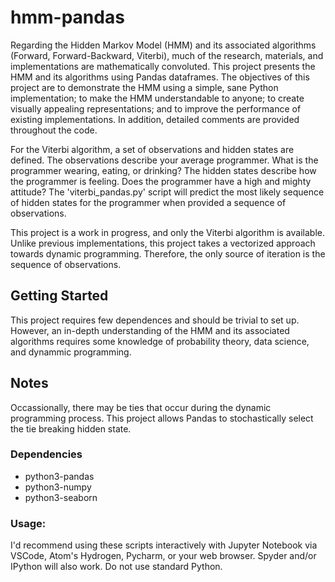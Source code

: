 # hmm-pandas

Regarding the Hidden Markov Model (HMM) and its associated algorithms (Forward, Forward-Backward, Viterbi), much of the research, materials, and implementations are mathematically convoluted.  This project presents the HMM and its algorithms using Pandas dataframes.  The objectives of this project are to demonstrate the HMM using a simple, sane Python implementation; to make the HMM understandable to anyone; to create visually appealing representations; and to improve the performance of existing implementations.  In addition, detailed comments are provided throughout the code.

For the Viterbi algorithm, a set of observations and hidden states are defined.  The observations describe your average programmer.  What is the programmer wearing, eating, or drinking?  The hidden states describe how the programmer is feeling.  Does the programmer have a high and mighty attitude?  The 'viterbi_pandas.py' script will predict the most likely sequence of hidden states for the programmer when provided a sequence of observations.

This project is a work in progress, and only the Viterbi algorithm is available.  Unlike previous implementations, this project takes a vectorized approach towards dynamic programming.  Therefore, the only source of iteration is the sequence of observations.

## Getting Started
This project requires few dependences and should be trivial to set up.  However, an in-depth understanding of the HMM and its associated algorithms requires some knowledge of probability theory, data science, and dynammic programming.

## Notes
Occassionally, there may be ties that occur during the dynamic programming process.  This project allows Pandas to stochastically select the tie breaking hidden state.

### Dependencies
* python3-pandas
* python3-numpy
* python3-seaborn

### Usage:
I'd recommend using these scripts interactively with Jupyter Notebook via VSCode, Atom's Hydrogen, Pycharm, or your web browser.  Spyder and/or IPython will also work.  Do not use standard Python.
